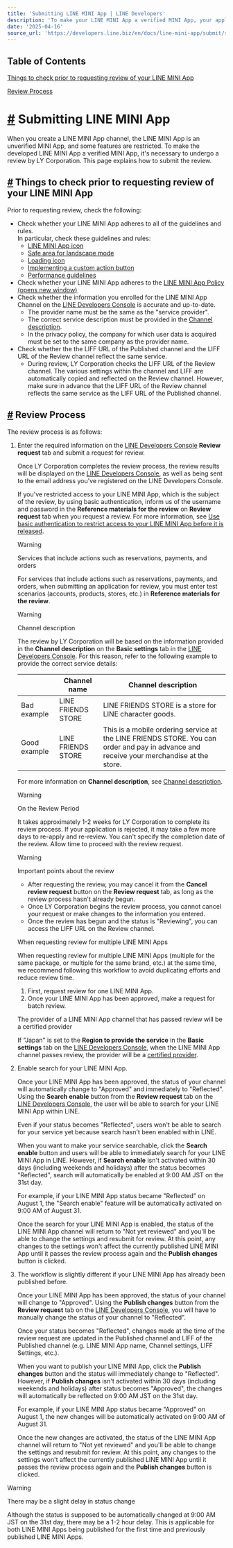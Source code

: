 ```yaml
---
title: 'Submitting LINE MINI App | LINE Developers'
description: 'To make your LINE MINI App a verified MINI App, your application must be submitted to LY Corporation for review.'
date: '2025-04-16'
source_url: 'https://developers.line.biz/en/docs/line-mini-app/submit/submission-guide/'
---
```


## Table of Contents

[Things to check prior to requesting review of your LINE MINI App](#review-request-checklist)

[Review Process](#review-process)

# [#](#page-title) Submitting LINE MINI App

When you create a LINE MINI App channel, the LINE MINI App is an unverified MINI App, and some features are restricted. To make the developed LINE MINI App a verified MINI App, it's necessary to undergo a review by LY Corporation. This page explains how to submit the review.

## [#](#review-request-checklist) Things to check prior to requesting review of your LINE MINI App

Prior to requesting review, check the following:

- Check whether your LINE MINI App adheres to all of the guidelines and rules.  
  In particular, check these guidelines and rules:
  - [LINE MINI App icon](../../../../en/docs/line-mini-app/design/line-mini-app-icon.md)
  - [Safe area for landscape mode](../../../../en/docs/line-mini-app/design/landscape.md)
  - [Loading icon](../../../../en/docs/line-mini-app/design/loading-icon.md)
  - [Implementing a custom action button](../../../../en/docs/line-mini-app/develop/share-messages.md)
  - [Performance guidelines](../../../../en/docs/line-mini-app/develop/performance-guidelines.md)
- Check whether your LINE MINI App adheres to the [LINE MINI App Policy (opens new window)](https://terms2.line.me/LINE_MINI_App?lang=en)
- Check whether the information you enrolled for the LINE MINI App Channel on the [LINE Developers Console](../../../../console.md) is accurate and up-to-date.
  - The provider name must be the same as the "service provider".
  - The correct service description must be provided in the [Channel description](../../../../en/docs/line-mini-app/discover/console-guide.md#channel-description).
  - In the privacy policy, the company for which user data is acquired must be set to the same company as the provider name.
- Check whether the the LIFF URL of the Published channel and the LIFF URL of the Review channel reflect the same service.
  - During review, LY Corporation checks the LIFF URL of the Review channel. The various settings within the channel and LIFF are automatically copied and reflected on the Review channel. However, make sure in advance that the LIFF URL of the Review channel reflects the same service as the LIFF URL of the Published channel.

## [#](#review-process) Review Process

The review process is as follows:

1. Enter the required information on the [LINE Developers Console](../../../../console.md) **Review request** tab and submit a request for review.

    Once LY Corporation completes the review process, the review results will be displayed on the [LINE Developers Console](../../../../console.md), as well as being sent to the email address you've registered on the LINE Developers Console.

    If you've restricted access to your LINE MINI App, which is the subject of the review, by using basic authentication, inform us of the username and password in the **Reference materials for the review** on **Review request** tab when you request a review. For more information, see [Use basic authentication to restrict access to your LINE MINI App before it is released](../../../../en/docs/line-mini-app/develop/develop-overview.md#use-basic-authentication).

    > [!warning]
    > Services that include actions such as reservations, payments, and orders
    >
    > For services that include actions such as reservations, payments, and orders, when submitting an application for review, you must enter test scenarios (accounts, products, stores, etc.) in **Reference materials for the review**.

    > [!warning]
    > Channel description
    >
    > The review by LY Corporation will be based on the information provided in the **Channel description** on the **Basic settings** tab in the [LINE Developers Console](../../../../console.md). For this reason, refer to the following example to provide the correct service details:
    >
    > |              | Channel name       | Channel description                                                                                                                      |
    > | ------------ | ------------------ | ---------------------------------------------------------------------------------------------------------------------------------------- |
    > | Bad example  | LINE FRIENDS STORE | LINE FRIENDS STORE is a store for LINE character goods.                                                                                  |
    > | Good example | LINE FRIENDS STORE | This is a mobile ordering service at the LINE FRIENDS STORE. You can order and pay in advance and receive your merchandise at the store. |
    >
    > For more information on **Channel description**, see [Channel description](../../../../en/docs/line-mini-app/discover/console-guide.md#channel-description).

    > [!warning]
    > On the Review Period
    >
    > It takes approximately 1-2 weeks for LY Corporation to complete its review process. If your application is rejected, it may take a few more days to re-apply and re-review. You can't specify the completion date of the review. Allow time to proceed with the review request.

    > [!warning]
    > Important points about the review
    >
    > - After requesting the review, you may cancel it from the **Cancel review request** button on the **Review request** tab, as long as the review process hasn't already begun.
    > - Once LY Corporation begins the review process, you cannot cancel your request or make changes to the information you entered.
    > - Once the review has begun and the status is "Reviewing", you can access the LIFF URL on the Review channel.

    When requesting review for multiple LINE MINI Apps

    When requesting review for multiple LINE MINI Apps (multiple for the same package, or multiple for the same brand, etc.) at the same time, we recommend following this workflow to avoid duplicating efforts and reduce review time.

    1. First, request review for one LINE MINI App.
    2. Once your LINE MINI App has been approved, make a request for batch review.

    The provider of a LINE MINI App channel that has passed review will be a certified provider

    If "Japan" is set to the **Region to provide the service** in the **Basic settings** tab on the [LINE Developers Console](../../../../console.md), when the LINE MINI App channel passes review, the provider will be a [certified provider](../../../../en/docs/line-developers-console/overview.md#certified-provider).

2. Enable search for your LINE MINI App.

    Once your LINE MINI App has been approved, the status of your channel will automatically change to "Approved" and immediately to "Reflected". Using the **Search enable** button from the **Review request** tab on the [LINE Developers Console](../../../../console.md), the user will be able to search for your LINE MINI App within LINE.

    Even if your status becomes "Reflected", users won't be able to search for your service yet because search hasn't been enabled within LINE.

    When you want to make your service searchable, click the **Search enable** button and users will be able to immediately search for your LINE MINI App in LINE. However, if **Search enable** isn't activated within 30 days (including weekends and holidays) after the status becomes "Reflected", search will automatically be enabled at 9:00 AM JST on the 31st day.

    For example, if your LINE MINI App status became "Reflected" on August 1, the "Search enable" feature will be automatically activated on 9:00 AM of August 31.

    Once the search for your LINE MINI App is enabled, the status of the LINE MINI App channel will return to "Not yet reviewed" and you'll be able to change the settings and resubmit for review. At this point, any changes to the settings won't affect the currently published LINE MINI App until it passes the review process again and the **Publish changes** button is clicked.

3. The workflow is slightly different if your LINE MINI App has already been published before.

    Once your LINE MINI App has been approved, the status of your channel will change to "Approved". Using the **Publish changes** button from the **Review request** tab on the [LINE Developers Console](../../../../console.md), you will have to manually change the status of your channel to "Reflected".

    Once your status becomes "Reflected", changes made at the time of the review request are updated in the Published channel and LIFF of the Published channel (e.g. LINE MINI App name, Channel settings, LIFF Settings, etc.).

    When you want to publish your LINE MINI App, click the **Publish changes** button and the status will immediately change to "Reflected". However, if **Publish changes** isn't activated within 30 days (including weekends and holidays) after status becomes "Approved", the changes will automatically be reflected on 9:00 AM JST on the 31st day.

    For example, if your LINE MINI App status became "Approved" on August 1, the new changes will be automatically activated on 9:00 AM of August 31.

    Once the new changes are activated, the status of the LINE MINI App channel will return to "Not yet reviewed" and you'll be able to change the settings and resubmit for review. At this point, any changes to the settings won't affect the currently published LINE MINI App until it passes the review process again and the **Publish changes** button is clicked.

> [!warning]
> There may be a slight delay in status change
>
> Although the status is supposed to be automatically changed at 9:00 AM JST on the 31st day, there may be a 1-2 hour delay. This is applicable for both LINE MINI Apps being published for the first time and previously published LINE MINI Apps.
